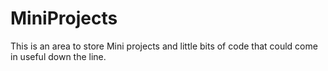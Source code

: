 # MiniProjects
This is an area to store Mini projects and little bits of code that could come in useful down the line.
